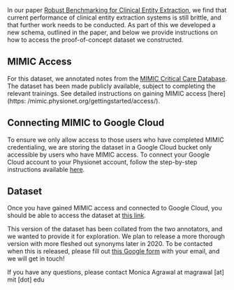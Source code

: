 In our paper [Robust Benchmarking for Clinical Entity Extraction](http://arxiv.org/abs/2007.16127), we find that current performance of clinical entity extraction systems is still brittle, and that further work needs to be conducted. As part of this we developed a new schema, outlined in the paper, and below we provide instructions on how to access the proof-of-concept dataset we constructed. 

## MIMIC Access
For this dataset, we annotated notes from the [MIMIC Critical Care Database](https://mimic.physionet.org/). The dataset has been made publicly available, subject to completing the relevant trainings. See detailed instructions on gaining MIMIC access [here](https: /mimic.physionet.org/gettingstarted/access/). 

## Connecting MIMIC to Google Cloud
To ensure we only allow access to those users who have completed MIMIC credentialing, we are storing the dataset in a Google Cloud bucket only accessible by users who have MIMIC access. To connect your Google Cloud account to your Physionet account, follow the step-by-step instructions available [here](https://mimic.physionet.org/gettingstarted/cloud/). 

## Dataset
Once you have gained MIMIC access and connected to Google Cloud, you should be able to access the dataset at [this link](https://console.cloud.google.com/storage/browser/mimic_nlp_annotations). 

This version of the dataset has been collated from the two annotators, and we wanted to provide it for exploration. We plan to release a more thorough version with more fleshed out synonyms later in 2020. To be contacted when this is released, please fill out [this Google form](https://forms.gle/svNwWntkyqAHFFq37) with your email, and we will get in touch!

If you have any questions, please contact Monica Agrawal at magrawal [at] mit [dot] edu

